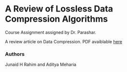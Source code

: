 # A Review of Lossless Data Compression Algorithms

Course Assignment assigned by Dr. Parashar.

A review article on Data Compression. PDF avaiblable [here](paper.pdf)

### Authors

Junaid H Rahim and Aditya Meharia
